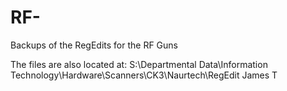RF-
===

Backups of the RegEdits for the RF Guns

The files are also located at: S:\Departmental Data\Information Technology\Hardware\Scanners\CK3\Naurtech\RegEdit
James T
